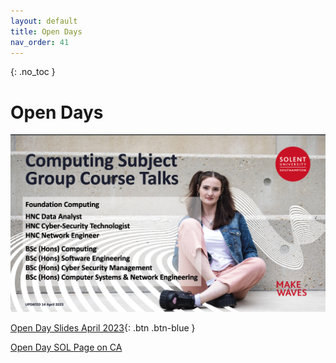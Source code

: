 ```yaml
---
layout: default
title: Open Days
nav_order: 41
---
```

{: .no_toc }

# Open Days

![](images/od_ap_23.png)


[Open Day Slides April 2023](https://learn.solent.ac.uk/pluginfile.php/785769/course/section/1062407/NEW_OD_DAY_SLIDES_April_2023_v2.pptx){: .btn .btn-blue }


[Open Day SOL Page on CA](https://martinsolent.github.io/comp_dashboard/docs/open_days.html)
